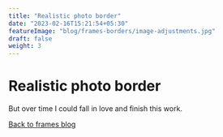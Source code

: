```yaml
---
title: "Realistic photo border"
date: "2023-02-16T15:21:54+05:30"
featureImage: "blog/frames-borders/image-adjustments.jpg"
draft: false
weight: 3
---
```


# Realistic photo border

But over time I could fall in love and finish this work.


[Back to frames blog](/blog/frames-borders)
